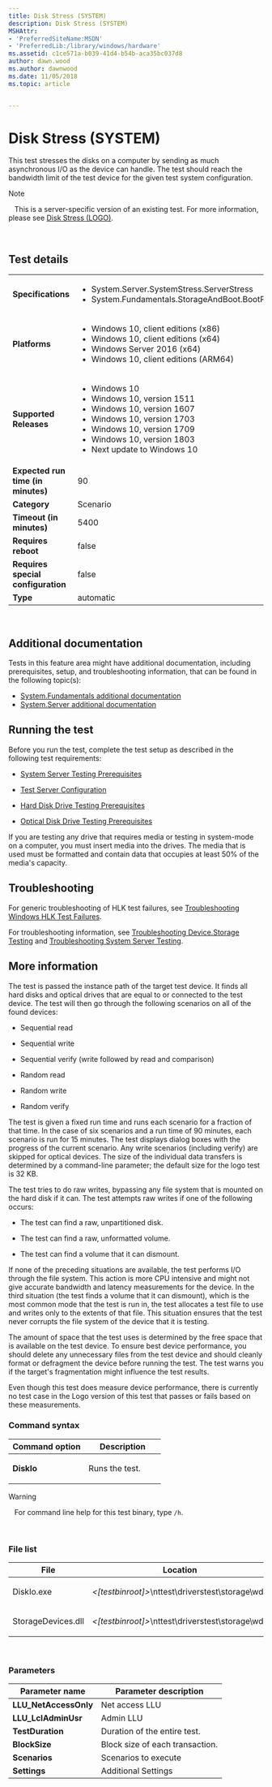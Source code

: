 ```yaml
---
title: Disk Stress (SYSTEM)
description: Disk Stress (SYSTEM)
MSHAttr:
- 'PreferredSiteName:MSDN'
- 'PreferredLib:/library/windows/hardware'
ms.assetid: c1ce571a-b039-41d4-b54b-aca35bc037d8
author: dawn.wood
ms.author: dawnwood
ms.date: 11/05/2018
ms.topic: article


---
```


# <span id="p_hlk_test.21f59bdf-7d7f-48df-96cd-a18a10ee08ac"></span>Disk Stress (SYSTEM)


This test stresses the disks on a computer by sending as much asynchronous I/O as the device can handle. The test should reach the bandwidth limit of the test device for the given test system configuration.

>[!NOTE]
>  
This is a server-specific version of an existing test. For more information, please see [Disk Stress (LOGO)](738735f7-245a-4b39-9d81-20339ce31fd4.md).

 

## Test details
|||
|---|---|
| **Specifications**  | <ul><li>System.Server.SystemStress.ServerStress</li><li>System.Fundamentals.StorageAndBoot.BootPerformance</li></ul> |  
| **Platforms**   | <ul><li>Windows 10, client editions (x86)</li><li>Windows 10, client editions (x64)</li><li>Windows Server 2016 (x64)</li><li>Windows 10, client editions (ARM64)</li></ul> |
| **Supported Releases** | <ul><li>Windows 10</li><li>Windows 10, version 1511</li><li>Windows 10, version 1607</li><li>Windows 10, version 1703</li><li>Windows 10, version 1709</li><li>Windows 10, version 1803</li><li>Next update to Windows 10</li></ul> |
|**Expected run time (in minutes)**| 90 |
|**Category**| Scenario |
|**Timeout (in minutes)**| 5400 |
|**Requires reboot**| false |
|**Requires special configuration**| false |
|**Type**| automatic |

 

## <span id="Additional_documentation"></span><span id="additional_documentation"></span><span id="ADDITIONAL_DOCUMENTATION"></span>Additional documentation


Tests in this feature area might have additional documentation, including prerequisites, setup, and troubleshooting information, that can be found in the following topic(s):

-   [System.Fundamentals additional documentation](system-fundamentals-additional-documentation.md)
-   [System.Server additional documentation](system-server-additional-documentation.md)

## <span id="Running_the_test"></span><span id="running_the_test"></span><span id="RUNNING_THE_TEST"></span>Running the test


Before you run the test, complete the test setup as described in the following test requirements:

-   [System Server Testing Prerequisites](system-server-testing-prerequisites.md)

-   [Test Server Configuration](test-server-configuration.md)

-   [Hard Disk Drive Testing Prerequisites](hard-disk-drive-testing-prerequisites.md)

-   [Optical Disk Drive Testing Prerequisites](optical-disk-drive-testing-prerequisites.md)

If you are testing any drive that requires media or testing in system-mode on a computer, you must insert media into the drives. The media that is used must be formatted and contain data that occupies at least 50% of the media's capacity.

## <span id="Troubleshooting"></span><span id="troubleshooting"></span><span id="TROUBLESHOOTING"></span>Troubleshooting


For generic troubleshooting of HLK test failures, see [Troubleshooting Windows HLK Test Failures](..\user\troubleshooting-windows-hlk-test-failures.md).

For troubleshooting information, see [Troubleshooting Device.Storage Testing](troubleshooting-devicestorage-testing.md) and [Troubleshooting System Server Testing](troubleshooting-system-server-testing.md).

## <span id="More_information"></span><span id="more_information"></span><span id="MORE_INFORMATION"></span>More information


The test is passed the instance path of the target test device. It finds all hard disks and optical drives that are equal to or connected to the test device. The test will then go through the following scenarios on all of the found devices:

-   Sequential read

-   Sequential write

-   Sequential verify (write followed by read and comparison)

-   Random read

-   Random write

-   Random verify

The test is given a fixed run time and runs each scenario for a fraction of that time. In the case of six scenarios and a run time of 90 minutes, each scenario is run for 15 minutes. The test displays dialog boxes with the progress of the current scenario. Any write scenarios (including verify) are skipped for optical devices. The size of the individual data transfers is determined by a command-line parameter; the default size for the logo test is 32 KB.

The test tries to do raw writes, bypassing any file system that is mounted on the hard disk if it can. The test attempts raw writes if one of the following occurs:

-   The test can find a raw, unpartitioned disk.

-   The test can find a raw, unformatted volume.

-   The test can find a volume that it can dismount.

If none of the preceding situations are available, the test performs I/O through the file system. This action is more CPU intensive and might not give accurate bandwidth and latency measurements for the device. In the third situation (the test finds a volume that it can dismount), which is the most common mode that the test is run in, the test allocates a test file to use and writes only to the extents of that file. This situation ensures that the test never corrupts the file system of the device that it is testing.

The amount of space that the test uses is determined by the free space that is available on the test device. To ensure best device performance, you should delete any unnecessary files from the test device and should cleanly format or defragment the device before running the test. The test warns you if the target's fragmentation might influence the test results.

Even though this test does measure device performance, there is currently no test case in the Logo version of this test that passes or fails based on these measurements.

### <span id="Command_syntax"></span><span id="command_syntax"></span><span id="COMMAND_SYNTAX"></span>Command syntax

<table>
<colgroup>
<col width="50%" />
<col width="50%" />
</colgroup>
<thead>
<tr class="header">
<th>Command option</th>
<th>Description</th>
</tr>
</thead>
<tbody>
<tr class="odd">
<td><p><strong>DiskIo</strong></p></td>
<td><p>Runs the test.</p></td>
</tr>
</tbody>
</table>

>[!WARNING]
>  
For command line help for this test binary, type `/h`.

 

### <span id="File_list"></span><span id="file_list"></span><span id="FILE_LIST"></span>File list

<table>
<colgroup>
<col width="50%" />
<col width="50%" />
</colgroup>
<thead>
<tr class="header">
<th>File</th>
<th>Location</th>
</tr>
</thead>
<tbody>
<tr class="odd">
<td><p>DiskIo.exe</p></td>
<td><p><em>&lt;[testbinroot]&gt;</em>\nttest\driverstest\storage\wdk</p></td>
</tr>
<tr class="even">
<td><p>StorageDevices.dll</p></td>
<td><p><em>&lt;[testbinroot]&gt;</em>\nttest\driverstest\storage\wdk</p></td>
</tr>
</tbody>
</table>

 

### <span id="Parameters"></span><span id="parameters"></span><span id="PARAMETERS"></span>Parameters

| Parameter name         | Parameter description           |
|------------------------|---------------------------------|
| **LLU\_NetAccessOnly** | Net access LLU                  |
| **LLU\_LclAdminUsr**   | Admin LLU                       |
| **TestDuration**       | Duration of the entire test.    |
| **BlockSize**          | Block size of each transaction. |
| **Scenarios**          | Scenarios to execute            |
| **Settings**           | Additional Settings             |

 

 

 






